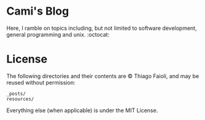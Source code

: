 # Cami's Blog
Here, I ramble on topics including, but not limited to software development, general programming and unix. :octocat:

# License
The following directories and their contents are &copy; Thiago Faioli, and may be reused without permission:
```
_posts/
resources/
```
Everything else (when applicable) is under the MIT License.
